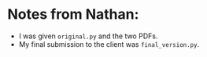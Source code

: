 # Notes from Nathan:

- I was given `original.py` and the two PDFs.
- My final submission to the client was `final_version.py`.